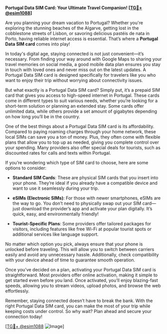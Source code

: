 **Portugal Data SIM Card: Your Ultimate Travel Companion! [[TG💪+ @esim1088](https://t.me/s/esim1088)]**

Are you planning your dream vacation to Portugal? Whether you're exploring the stunning beaches of the Algarve, getting lost in the cobblestone streets of Lisbon, or savoring delicious pastéis de nata in Porto, having reliable internet access is essential. That’s where a **Portugal Data SIM card** comes into play! 

In today's digital age, staying connected is not just convenient—it’s necessary. From finding your way around with Google Maps to sharing your travel memories on social media, a good mobile data plan ensures you stay in touch with loved ones and never miss out on the latest updates. A Portugal Data SIM card is designed specifically for travelers like you who want to enjoy their trip without worrying about connectivity issues.

But what exactly is a Portugal Data SIM card? Simply put, it’s a prepaid SIM card that gives you access to high-speed internet in Portugal. These cards come in different types to suit various needs, whether you’re looking for a short-term solution or planning an extended stay. Some cards offer unlimited data, while others provide a set amount of gigabytes depending on how long you’ll be in the country. 

One of the best things about a Portugal Data SIM card is its affordability. Compared to paying roaming charges through your home network, these local SIMs can save you a ton of money. Plus, they often come with flexible plans that allow you to top up as needed, giving you complete control over your spending. Many providers also offer special deals for tourists, such as discounted rates for calls and texts within Portugal.

If you’re wondering which type of SIM card to choose, here are some options to consider:

- **Standard SIM Cards**: These are physical SIM cards that you insert into your phone. They’re ideal if you already have a compatible device and want to use it seamlessly during your trip.
  
- **eSIMs (Electronic SIMs)**: For those with newer smartphones, eSIMs are the way to go. You don’t need to physically swap out your SIM card—just download the provider’s app and activate your plan digitally. It’s quick, easy, and environmentally friendly!

- **Tourist-Specific Plans**: Some providers offer tailored packages for visitors, including features like free Wi-Fi at popular tourist spots or additional services like language support.

No matter which option you pick, always ensure that your phone is unlocked before traveling. This will allow you to switch between carriers easily and avoid any unnecessary hassle. Additionally, check compatibility with your device ahead of time to guarantee smooth operation.

Once you’ve decided on a plan, activating your Portugal Data SIM card is straightforward. Most providers offer online activation, making it simple to get started even before you land. Once activated, you’ll enjoy blazing-fast speeds, allowing you to stream videos, upload photos, and browse the web effortlessly.

Remember, staying connected doesn’t have to break the bank. With the right Portugal Data SIM card, you can make the most of your trip while keeping costs under control. So why wait? Plan ahead and secure your connection today!

[[TG💪+ @esim1088](https://t.me/s/esim1088) ![Image](https://i.postimg.cc/Y0z9fWf4/image.png)]